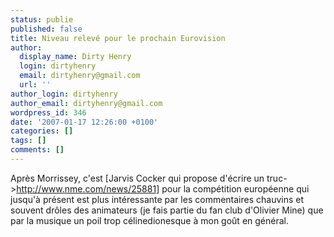 ```yaml
---
status: publie
published: false
title: Niveau relevé pour le prochain Eurovision
author:
  display_name: Dirty Henry
  login: dirtyhenry
  email: dirtyhenry@gmail.com
  url: ''
author_login: dirtyhenry
author_email: dirtyhenry@gmail.com
wordpress_id: 346
date: '2007-01-17 12:26:00 +0100'
categories: []
tags: []
comments: []
---
```

Après Morrissey, c'est [Jarvis Cocker qui propose d'écrire un truc->http://www.nme.com/news/25881] pour la compétition européenne qui jusqu'à présent est plus intéressante par les commentaires chauvins et souvent drôles des animateurs (je fais partie du fan club d'Olivier Mine) que par la musique un poil trop célinedionesque à mon goût en général.
